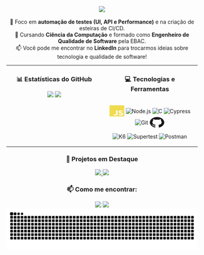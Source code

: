<p align="center">
  <img src="https://capsule-render.vercel.app/api?type=waving&color=0077B5&height=180&section=header&text=Leonardo%20Martins&fontSize=90&animation=fadeIn&fontAlignY=35&desc=Engenheiro%20de%20Qualidade%20de%20Software%20%7C%20QA%20Automation&descAlignY=51&descAlign=62"/>
</p>

<div align="center">

🔭 Foco em **automação de testes (UI, API e Performance)** e na criação de esteiras de CI/CD. <br>
🌱 Cursando **Ciência da Computação** e formado como **Engenheiro de Qualidade de Software** pela EBAC. <br>
📫 Você pode me encontrar no **LinkedIn** para trocarmos ideias sobre tecnologia e qualidade de software!

</div>

<table>
  <tr>
    <td valign="top" width="50%">
      <div align="center">
        <h3>📊 Estatísticas do GitHub</h3>
        <img height="170em" src="https://github-readme-stats.vercel.app/api?username=Ieozin&show_icons=true&theme=dark&include_all_commits=true&count_private=true"/>
        <img height="170em" src="https://github-readme-stats.vercel.app/api/top-langs/?username=Ieozin&layout=compact&langs_count=7&theme=dark"/>
      </div>
    </td>
    <td valign="top" width="50%">
      <div align="center">
        <h3>💻 Tecnologias e Ferramentas</h3>
        <div style="display: inline_block"><br>
          <img align="center" alt="JavaScript" height="30" width="40" src="https://raw.githubusercontent.com/devicons/devicon/master/icons/javascript/javascript-plain.svg">
          <img align="center" alt="Node.js" height="30" width="40" src="https://cdn.jsdelivr.net/gh/devicons/devicon@latest/icons/nodejs/nodejs-original.svg" />
          <img align="center" alt="C" height="30" width="40" src="https://cdn.jsdelivr.net/gh/devicons/devicon@latest/icons/c/c-original.svg" />
          <img align="center" alt="Cypress" height="30" width="40" src="https://cdn.jsdelivr.net/gh/devicons/devicon@latest/icons/cypressio/cypressio-original.svg" />
          <img align="center" alt="Git" height="30" width="40" src="https://cdn.jsdelivr.net/gh/devicons/devicon@latest/icons/git/git-original.svg" />
          <img align="center" alt="GitHub Actions" height="30" width="40" src="https://raw.githubusercontent.com/devicons/devicon/master/icons/github/github-original.svg">
        </div>
        <p align="center">
          <img src="https://img.shields.io/badge/K6-8C54C8?style=for-the-badge&logo=k6&logoColor=white" alt="K6"/>
          <img src="https://img.shields.io/badge/Supertest-323330?style=for-the-badge&logo=supertest&logoColor=white" alt="Supertest"/>
          <img src="https://img.shields.io/badge/Postman-FF6C37?style=for-the-badge&logo=Postman&logoColor=white" alt="Postman"/>
        </p>
      </div>
    </td>
  </tr>
</table>

<h3 align="center">🚀 Projetos em Destaque</h3>
<p align="center">
  <a href="https://github.com/Ieozin/TCC-EBAC-QE">
    <img src="https://github-readme-stats.vercel.app/api/pin/?username=Ieozin&repo=TCC-EBAC-QE&theme=dark&show_owner=true" />
  </a>
  <a href="https://github.com/Ieozin/estudos-ciencia-da-computacao">
    <img src="https://github-readme-stats.vercel.app/api/pin/?username=Ieozin&repo=estudos-ciencia-da-computacao&theme=dark&show_owner=true" />
  </a>
</p>

<div align="center">
  <h3>📫 Como me encontrar:</h3>
  <a href="https://www.linkedin.com/in/leonardo-martins-lm9090/" target="_blank"><img src="https://img.shields.io/badge/-LinkedIn-%230077B5?style=for-the-badge&logo=linkedin&logoColor=white" target="_blank"></a>
  <a href="mailto:leonardomartinslm9090@gmail.com"><img src="https://img.shields.io/badge/-Gmail-%23333?style=for-the-badge&logo=gmail&logoColor=white" target="_blank"></a>
</div>

<picture>
  <source media="(prefers-color-scheme: dark)" srcset="https://raw.githubusercontent.com/Ieozin/Ieozin/output/snake-dark.svg">
  <source media="(prefers-color-scheme: light)" srcset="https://raw.githubusercontent.com/Ieozin/Ieozin/output/snake-dark.svg">
  <img alt="github contribution grid snake animation" src="https://raw.githubusercontent.com/Ieozin/Ieozin/output/snake-dark.svg">
</picture>
